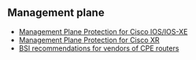 ## Management plane

* [Management Plane Protection for Cisco IOS/IOS-XE](https://www.cisco.com/c/en/us/td/docs/ios/security/configuration/guide/sec_mgmt_plane_prot.html)
* [Management Plane Protection for Cisco XR](https://www.cisco.com/c/en/us/td/docs/iosxr/cisco8000/security/b-system-security-cr-cisco8000/management-plane-protection-commands.html)
* [BSI recommendations for vendors of CPE routers](https://www.bsi.bund.de/SharedDocs/Downloads/DE/BSI/Publikationen/TechnischeRichtlinien/TR03148/TR03148.pdf;jsessionid=01F54E80B004E9BFB194DBC00DE9B961.2_cid360?__blob=publicationFile&v=2)

